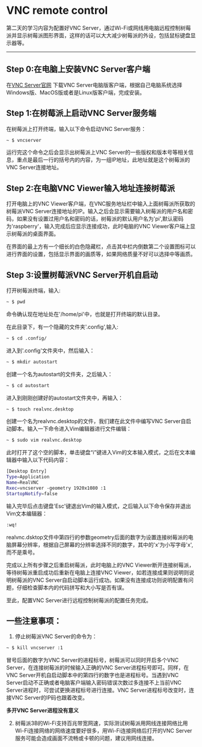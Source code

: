 # VNC remote control

第二天的学习内容为配置好VNC Server，通过Wi-Fi或网线用电脑远程控制树莓派并显示树莓派图形界面，这样的话可以大大减少树莓派的外设，包括鼠标键盘显示器等。
***
## Step 0:在电脑上安装VNC Server客户端
在[VNC Server官网](https://www.realvnc.com/en/connect/download/vnc/)   下载VNC Server电脑版客户端，根据自己电脑系统选择Windows版、MacOS版或者是Linux版客户端，完成安装。

## Step 1:在树莓派上启动VNC Server服务端
在树莓派上打开终端，输入以下命令启动VNC Server服务：
```bash
~ $ vncserver
```
运行完这个命令之后会显示出树莓派上VNC Server的一些版权和版本号等相关信息，重点是最后一行的括号内的内容，为一组IP地址，此地址就是这个树莓派的VNC Server连接地址。

## Step 2:在电脑VNC Viewer输入地址连接树莓派
打开电脑上的VNC Viewer客户端，在VNC服务地址栏中输入上面树莓派所获取的树莓派VNC Server连接地址的IP。输入之后会显示需要输入树莓派的用户名和密码，如果没有设置过用户名和密码的话，树莓派的默认用户名为'pi',默认密码为'raspberry'，输入完成后应显示连接成功，此时电脑的VNC Viewer客户端上显示树莓派的桌面界面。

在界面的最上方有一个细长的白色隐藏栏，点击其中栏内倒数第二个设置图标可以进行界面的设置，包括显示界面的画质等，如果网络质量不好可以选择中等画质。

## Step 3:设置树莓派VNC Server开机自启动

打开树莓派终端，输入:
```bash
~ $ pwd
```
命令确认现在地址处在'/home/pi'中，也就是打开终端的默认目录。

在此目录下，有一个隐藏的文件夹'.config',输入:
```bash
~ $ cd .config/
```
进入到'.config'文件夹中，然后输入：
```bash
~ $ mkdir autostart
```
创建一个名为autostart的文件夹，之后输入：
```bash
~ $ cd autostart
```
进入到刚刚创建好的autostart文件夹中，再输入：
```bash
~ $ touch realvnc.desktop
```
创建一个名为realvnc.desktop的文件，我们建在此文件中编写VNC Server自启动脚本。输入一下命令进入Vim编辑器进行文件编辑：
```bash
~ $ sudo vim realvnc.desktop
```
此时打开了这个空的脚本，单击键盘“i”键进入Vim的文本输入模式，之后在文本编辑器中输入以下代码内容：
```Bash
[Desktop Entry]
Type=Application
Name=RealVNC
Rxec=vncserver -geometry 1920x1080 :1
StartopNotify=false
```
输入完毕后点击键盘'Esc'键退出Vim的输入模式，之后输入以下命令保存并退出Vim文本编辑器：
```bash
:wq!
```
realvnc.dsktop文件中第四行的参数geometry后面的数字为设置连接树莓派的电脑屏幕分辨率，根据自己屏幕的分辨率选择不同的数字，其中的'x'为小写字母'x',而不是乘号。

完成以上所有步骤之后重启树莓派，此时电脑上的VNC Viewer断开连接树莓派，等待树莓派重启成功后重新在电脑上连接VNC Viewer，如若连接成果则说明则说明树莓派的VNC Server自启动脚本运行成功。如果没有连接成功则说明配置有问题，仔细检查脚本内的代码拼写和大小写是否有误。

至此，配置VNC Server进行远程控制树莓派的配置任务完成。

## 一些注意事项：
1. 停止树莓派VNC Server的命令为：
```bash
~ $ kill vncserver :1
```
冒号后面的数字为VNC Server的进程标号，树莓派可以同时开启多个VNC Server，在连接树莓派的时候输入正确的VNC Server进程标号即可。同样，在VNC Server开机自启动脚本中的第四行的数字也是进程标号。当遇到VNC Server启动不正确或者电脑客户端输入密码错误次数过多连接不上当前VNC Server进程时，可尝试更换进程标号进行连接。VNC Server进程标号改变时，连接VNC Server的IP码也跟着改变。

**多开VNC Server进程没有意义**

2. 树莓派3B的Wi-Fi支持百兆带宽网速，实际测试树莓派用网线连接网络比用Wi-Fi连接网络的网络速度要好很多，用Wi-Fi连接网络后打开的VNC Server服务可能会造成画面不流畅或卡顿的问题，建议用网线连接。
